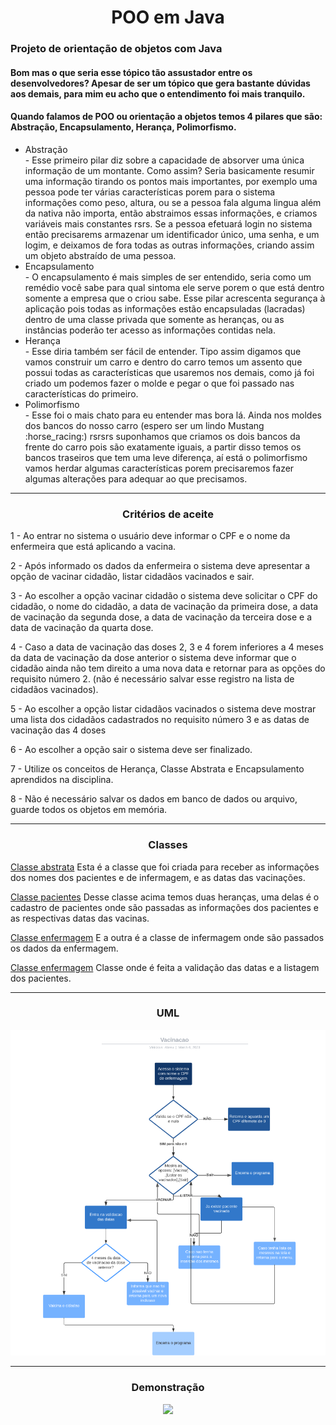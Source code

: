 <div align="center"><h1>POO em Java</h1></div>

<div>
  <h3>Projeto de orientação de objetos com Java</h3>
  <p><h4>Bom mas o que seria esse tópico tão assustador entre os desenvolvedores? 
  Apesar de ser um tópico que gera bastante dúvidas aos demais, para mim eu acho que
  o entendimento foi mais tranquilo.</h4></p>
  <p><h4>Quando falamos de POO ou orientação a objetos temos 4 pilares que são: Abstração, Encapsulamento, Herança, Polimorfismo. </h4></p>
  <p>
    <ul>
      <li>Abstração</li> - Esse primeiro pilar diz sobre a capacidade de absorver uma única informação de um montante. Como assim? Seria basicamente resumir uma informação tirando os pontos mais importantes, por exemplo uma pessoa pode ter várias características porem para o sistema informações como peso, altura, ou se a pessoa fala alguma lingua além da nativa não importa, então abstraimos essas informações, e criamos variáveis mais constantes rsrs. Se a pessoa efetuará login no sistema então precisarems armazenar um identificador único, uma senha, e um logim, e deixamos de fora todas as outras informações, criando assim um objeto abstraído de uma pessoa. 
      <li>Encapsulamento</li> - O encapsulamento é mais simples de ser entendido, seria como um remédio você sabe para qual sintoma ele serve porem o que está dentro somente a empresa que o criou sabe. Esse pilar acrescenta segurança à aplicação pois todas as informações estão encapsuladas (lacradas) dentro de uma classe privada que somente as heranças, ou as instâncias poderão ter acesso as informações contidas nela.
      <li>Herança</li> - Esse diria também ser fácil de entender. Tipo assim digamos que vamos construir um carro e dentro do carro temos um assento que possui todas as características que usaremos nos demais, como já foi criado um podemos fazer o molde e pegar o que foi passado nas características do primeiro. 
      <li>Polimorfismo</li> - Esse foi o mais chato para eu entender mas bora lá. Ainda nos moldes dos bancos do nosso carro (espero ser um lindo Mustang :horse_racing:) rsrsrs suponhamos que criamos os dois bancos da frente do carro pois são exatamente iguais, a partir disso temos os bancos traseiros que tem uma leve diferença, aí está o polimorfismo vamos herdar algumas características porem precisaremos fazer algumas alterações para adequar ao que precisamos.  
    </ul>
  </p>
</div>
<hr size="50" width="100%" align="center" noshade></hr>

<div align="center"> <h3>Critérios de aceite</h3> </div>

<div>
 <p> 1 - Ao entrar no sistema o usuário deve informar o CPF e o nome da enfermeira que está aplicando a vacina.</p>
 <p> 2 - Após informado os dados da enfermeira o sistema deve apresentar a opção de vacinar cidadão, listar cidadãos vacinados e sair.</p>
 <p> 3 - Ao escolher a opção vacinar cidadão o sistema deve solicitar o CPF do cidadão, o nome do cidadão, a data de vacinação da primeira dose, a data de vacinação da         segunda dose, a data de vacinação da terceira dose e a data de vacinação da quarta dose.</p>
 <p> 4 - Caso a data de vacinação das doses 2, 3 e 4 forem inferiores a 4 meses da data de vacinação da dose anterior o sistema deve informar que o cidadão ainda não            tem   direito a uma nova data e retornar para as opções do requisito número 2. (não é necessário salvar esse registro na lista de cidadãos vacinados).</p>
 <p> 5 - Ao escolher a opção listar cidadãos vacinados o sistema deve mostrar uma lista dos cidadãos cadastrados no requisito número 3 e as datas de vacinação das 4            doses</p> 
 <p> 6 - Ao escolher a opção sair o sistema deve ser finalizado.</p>
 <p> 7 - Utilize os conceitos de Herança, Classe Abstrata e Encapsulamento aprendidos na disciplina.</p>
 <p> 8 - Não é necessário salvar os dados em banco de dados ou arquivo, guarde todos os objetos em memória.</p>
<div>
<hr>
<div align="center"> <h3>Classes</h3> </div>

[Classe abstrata](https://pages.github.com/) Esta é a classe que foi criada para receber as informações dos nomes dos pacientes e de infermagem, e as datas das vacinações.

[Classe pacientes](https://pages.github.com/) Desse classe acima temos duas heranças, uma delas é o cadastro de pacientes onde são passadas as informações dos pacientes e as respectivas datas das vacinas.

[Classe enfermagem](https://pages.github.com/) E a outra é a classe de infermagem onde são passados os dados da enfermagem.

[Classe enfermagem](https://pages.github.com/) Classe onde é feita a validação das datas e a listagem dos pacientes.
<hr>
<div align="center"> <h3>UML</h3> </div>

<div align="center">
  <img src="https://github.com/OVinicius1995/POO---JAVA/blob/main/assets/imagem_2023-03-06_120339499.png">
</div>
<hr>

<div align="center"> <h3>Demonstração</h3> </div>

<div align="center">
  <img src="https://github.com/OVinicius1995/POO---JAVA/blob/main/assets/breve_demonstracao.gif">
</div>

